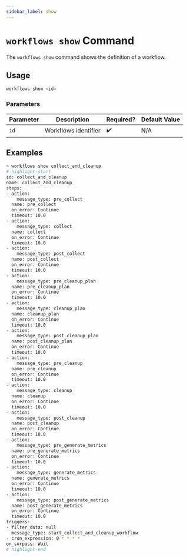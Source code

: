 ```yaml
---
sidebar_label: show
---
```


# `workflows show` Command

The `workflows show` command shows the definition of a workflow.

## Usage

```bash
workflows show <id>
```

### Parameters

| Parameter | Description          | Required? | Default Value |
| --------- | -------------------- | --------- | ------------- |
| `id`      | Workflows identifier | ✔️        | N/A           |

## Examples

```bash
> workflows show collect_and_cleanup
# highlight-start
id: collect_and_cleanup
name: collect_and_cleanup
steps:
- action:
    message_type: pre_collect
  name: pre_collect
  on_error: Continue
  timeout: 10.0
- action:
    message_type: collect
  name: collect
  on_error: Continue
  timeout: 10.0
- action:
    message_type: post_collect
  name: post_collect
  on_error: Continue
  timeout: 10.0
- action:
    message_type: pre_cleanup_plan
  name: pre_cleanup_plan
  on_error: Continue
  timeout: 10.0
- action:
    message_type: cleanup_plan
  name: cleanup_plan
  on_error: Continue
  timeout: 10.0
- action:
    message_type: post_cleanup_plan
  name: post_cleanup_plan
  on_error: Continue
  timeout: 10.0
- action:
    message_type: pre_cleanup
  name: pre_cleanup
  on_error: Continue
  timeout: 10.0
- action:
    message_type: cleanup
  name: cleanup
  on_error: Continue
  timeout: 10.0
- action:
    message_type: post_cleanup
  name: post_cleanup
  on_error: Continue
  timeout: 10.0
- action:
    message_type: pre_generate_metrics
  name: pre_generate_metrics
  on_error: Continue
  timeout: 10.0
- action:
    message_type: generate_metrics
  name: generate_metrics
  on_error: Continue
  timeout: 10.0
- action:
    message_type: post_generate_metrics
  name: post_generate_metrics
  on_error: Continue
  timeout: 10.0
triggers:
- filter_data: null
  message_type: start_collect_and_cleanup_workflow
- cron_expression: 0 * * * *
on_surpass: Wait
# highlight-end
```

